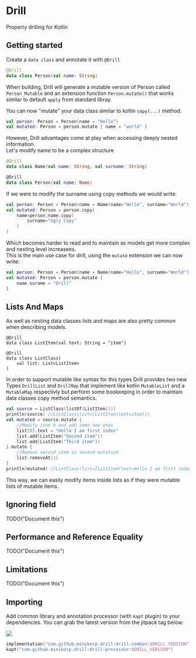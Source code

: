 # Drill
Property drilling for Kotlin

## Getting started

Create a `data class` and annotate it with `@Drill`

```kotlin
@Drill
data class Person(val name: String)
```

When building, Drill will generate a mutable version of Person called `Person_Mutable` and an
extension function `Person.mutate()` that works similar to default `apply` from standard libray.

You can now "mutate" your data class similar to kotlin `copy(...)` method.

```kotlin
val person: Person = Person(name = "Hello")
val mutated: Person = person.mutate { name = "world" }
```

However, Drill advantages come at play when accessing deeply nested information.  
Let's modify name to be a complex structure

```kotlin
@Drill
data class Name(val name: String, val surname: String)

@Drill
data class Person(val name: Name)
```

If we were to modify the surname using copy methods we would write:

```kotlin
val person: Person = Person(name = Name(name="Hello", surname="World")
val mutated: Person = person.copy(
    name=person.name.copy(
        surname="Ugly Copy"
    )
)
```

Which becomes harder to read and to maintain as models get more complex and nesting level increasees.  
This is the main use case for drill, using the `mutate` extension we can now write:


```kotlin
val person: Person = Person(name = Name(name="Hello", surname="World")
val mutated: Person = person.mutate { 
    name.surame = "Drill" 
}
```

## Lists And Maps

As well as nesting data classes lists and maps are also pretty common when describing models.

```
@Drill
data class ListItem(val text: String = "item")

@Drill
data class ListClass(
    val list: List<ListItem>
)
```

In order to support mutable like syntax for this types Drill provides two new Types `DrillList` and `DrillMap` that implement like kotlin `MutableList` and a `MutableMap` respectivly but perform some bookeeping in order to maintain data classes copy method semantics.

```kotlin
val source = ListClass(listOf(ListItem()))
println(source) //ListClass(list=[ListItem(text=item)])
val mutated = source.mutate {
    //Modify item 0 and add some new ones
    list[0].text = "Hello I am first index"
    list.add(ListItem("Second item"))
    list.add(ListItem("Third item"))
}.mutate {
    //Remove second item in second mutation
    list.removeAt(1)
}
println(mutated) //ListClass(list=[ListItem(text=Hello I am first index), ListItem(text=Third item)])
```

This way, we can easily modify items inside lists as if they were mutable lists of mutable items. 

## Ignoring field

TODO("Document this")

## Performance and Reference Equality

TODO("Document this")

## Limitations

TODO("Document this")

## Importing

Add common library and annotation processor (with `kapt` plugin) to your dependencies. 
You can grab the latest version from the jitpack tag below:

[![](https://jitpack.io/v/minikorp/drill.svg)](https://jitpack.io/#minikorp/drill)

```kotlin
implementation("com.github.minikorp.drill:drill-common:$DRILL_VERSION")
kapt("com.github.minikorp.drill:drill-processor:$DRILL_VERSION")
```
